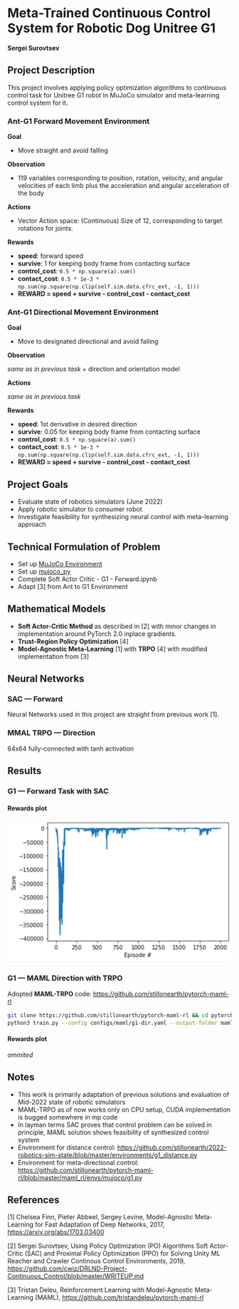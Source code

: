 [image1]: https://www.unitree.com/uploads/531_(3)_e17eb66c60.png "Unitree G1"
[image2]: https://github.com/stillonearth/2022-robotics-sim-state/blob/master/images/rewards-g1.png?raw=true "Rewards - G1"

# Meta-Trained Continuous Control System for Robotic Dog Unitree G1

**Sergei Surovtsev**

## Project Description
This project involves applying policy optimization algorithms to continuous control task for Unitree G1 robot in MuJoCo simulator and meta-learning control system for it. 

### Ant-G1 Forward Movement Environment

**Goal**

* Move straight and avoid falling

**Observation**

* 119 variables corresponding to position, rotation, velocity, and angular velocities of each limb plus the acceleration and angular acceleration of the body

**Actions**

* Vector Action space: (Continuous) Size of 12, corresponding to target rotations for joints.

**Rewards**

* **speed**: forward speed
* **survive**: 1 for keeping body frame from contacting surface
* **control_cost**: ``0.5 * np.square(a).sum()``
* **contact_cost**: ``0.5 * 1e-3 * np.sum(np.square(np.clip(self.sim.data.cfrc_ext, -1, 1)))``
* **REWARD = speed + survive - control_cost - contact_cost**

### Ant-G1 Directional Movement Environment

**Goal**

* Move to designated directional and avoid falling

**Observation**

*same as in previous task* + direction and orientation model

**Actions**

*same as in previous task*

**Rewards**

* **speed**: 1st derivative in desired direction
* **survive**: 0.05 for keeping body frame from contacting surface
* **control_cost**: ``0.5 * np.square(a).sum()``
* **contact_cost**: ``0.5 * 1e-3 * np.sum(np.square(np.clip(self.sim.data.cfrc_ext, -1, 1)))``
* **REWARD = speed + survive - control_cost - contact_cost**
 
## Project Goals

* Evaluate state of robotics simulators (June 2022)
* Apply robotic simulator to consumer robot
* Investigate feasibility for synthesizing neural control with meta-learning approach

## Technical Formulation of Problem 

* Set up [MuJoCo Environment](https://mujoco.org/)
* Set up [mujoco_py](https://github.com/openai/mujoco-py)
* Complete Soft Actor Critic - G1 - Forward.ipynb
* Adapt [3] from Ant to G1 Environment

## Mathematical Models

* **Soft Actor-Critic Method** as described in [2] with minor changes in implementation around PyTorch 2.0 inplace gradients.
* **Trust-Region Policy Optimization** [4]
* **Model-Agnostic Meta-Learning**  [1] with **TRPO** [4] with modified implementation from [3]

## Neural Networks

### SAC — Forward

Neural Networks used in this project are straight from previous work [1].

### MMAL TRPO — Direction

64x64 fully-connected with tanh activation

## Results

### G1 — Forward Task with SAC

#### Rewards plot

![Rewards][image2]

### G1 — MAML Direction with TRPO

Adopted **MAML-TRPO** code: https://github.com/stillonearth/pytorch-maml-rl

```bash
git clone https://github.com/stillonearth/pytorch-maml-rl && cd pytorch-maml-rl
python3 train.py --config configs/maml/g1-dir.yaml --output-folder maml-g1-dir --seed 1 --num-workers 1
```

#### Rewards plot

*ommited*

## Notes

* This work is primarily adaptation of previous solutions and evaluation of Mid-2022 state of robotic simulators
* MAML-TRPO as of now works only on CPU setup, CUDA implementation is bugged somewhere in mp code
* In layman terms SAC proves that control problem can be solved in principle, MAML solution shows feasibility of synthesized control system
* Environment for distance control: https://github.com/stillonearth/2022-robotics-sim-state/blob/master/environments/g1_distance.py
* Environment for meta-directional control: https://github.com/stillonearth/pytorch-maml-rl/blob/master/maml_rl/envs/mujoco/g1.py

## References

[1] Chelsea Finn, Pieter Abbeel, Sergey Levine, Model-Agnostic Meta-Learning for Fast Adaptation of Deep Networks, 2017, https://arxiv.org/abs/1703.03400

[2] Sergei Surovtsev, Using Policy Optimization (PO) Algorithms Soft Actor-Critic (SAC) and Proximal Policy Optimization (PPO) for Solving Unity ML Reacher and Crawler Continous Control Environments, 2019, https://github.com/cwiz/DRLND-Project-Continuous_Control/blob/master/WRITEUP.md

[3] Tristan Deleu, Reinforcement Learning with Model-Agnostic Meta-Learning (MAML), https://github.com/tristandeleu/pytorch-maml-rl

